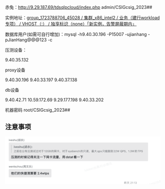 赤兔：http://9.29.187.69/tdsqlpcloud/index.php
admin/CSIGcsig_2023##

实例地址：[group_1723788706_45028 / 集群_x86_intel2 / 业务（建行workload专项） / VHOST（:） / 独享标识（none）「新实例，告警屏蔽期内」](http://9.29.187.69/tdsqlpcloud/index.php/instance/manage/detail?mid=/tdsqlzk/group_1723788706_45028&cluster=tdsql_s609xse2w)

数据库用户(如需可自行增加)：mysql -h9.40.30.196 -P15007 -ujianhang -pJianHang@@@123 -c

压测设备：

9.40.35.132

proxy设备

9.40.30.196
9.40.33.197
9.40.37.138

db设备

9.40.42.71
10.59.172.69
9.29.177.198
9.40.33.202

机器密码 root/CSIGcsig_2023##



## 注意事项

![image-20240818094413042](实例信息与注意事项.assets/image-20240818094413042.png)





